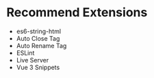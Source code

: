 # Recommend Extensions
- es6-string-html
- Auto Close Tag
- Auto Rename Tag
- ESLint
- Live Server
- Vue 3 Snippets